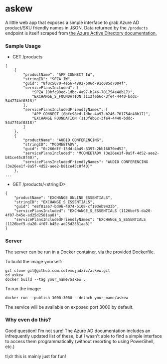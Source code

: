 # askew
A little web app that exposes a simple interface to grab Azure AD product/SKU friendly names in JSON. Data returned by the `/products` endpoint is itself scraped from [the Azure Active Directory documentation.](https://docs.microsoft.com/en-us/azure/active-directory/users-groups-roles/licensing-service-plan-reference)

### Sample Usage

* GET /products

```
[
    {
        "productName": "APP CONNECT IW",
        "stringID": "SPZA_IW",
        "guid": "8f0c5670-4e56-4892-b06d-91c085d7004f",
        "servicePlansIncluded": [
            "SPZA (0bfc98ed-1dbc-4a97-b246-701754e48b17)",
            "EXCHANGE_S_FOUNDATION (113feb6c-3fe4-4440-bddc-54d774bf0318)"
        ],
        "servicePlansIncludedFriendlyNames": [
            "APP CONNECT (0bfc98ed-1dbc-4a97-b246-701754e48b17)",
            "EXCHANGE FOUNDATION (113feb6c-3fe4-4440-bddc-54d774bf0318)"
        ]
    },
    {
        "productName": "AUDIO CONFERENCING",
        "stringID": "MCOMEETADV",
        "guid": "0c266dff-15dd-4b49-8397-2bb16070ed52",
        "servicePlansIncluded": "MCOMEETADV (3e26ee1f-8a5f-4d52-aee2-b81ce45c8f40)",
        "servicePlansIncludedFriendlyNames": "AUDIO CONFERENCING (3e26ee1f-8a5f-4d52-aee2-b81ce45c8f40)"
    },
...
```

* GET /products/\<stringID>

```
{
    "productName": "EXCHANGE ONLINE ESSENTIALS",
    "stringID": "EXCHANGE_S_ESSENTIALS",
    "guid": "e8f81a67-bd96-4074-b108-cf193eb9433b",
    "servicePlansIncluded": "EXCHANGE_S_ESSENTIALS (1126bef5-da20-4f07-b45e-ad25d2581aa8)",
    "servicePlansIncludedFriendlyNames": "EXCHANGE_S_ESSENTIALS (1126bef5-da20-4f07-b45e-ad25d2581aa8)"
}
```

### Server

The server can be run in a Docker container, via the provided Dockerfile.

To build the image yourself:

```
git clone git@github.com:colemujadzic/askew.git
cd askew
docker build --tag your_name/askew .
```

To run the image:

```
docker run --publish 3000:3000 --detach your_name/askew
```

The service will be available on exposed port 3000 by default.

### Why even do this?
Good question! I'm not sure! The Azure AD documentation includes an infrequently updated list of these, but I wasn't able to find a simple interface to access them programmatically (without resorting to using PowerShell, etc.) 

tl;dr this is mainly just for fun!
